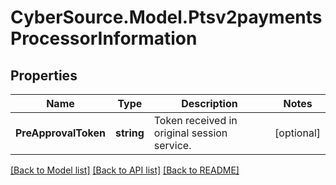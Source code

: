 # CyberSource.Model.Ptsv2paymentsProcessorInformation
## Properties

Name | Type | Description | Notes
------------ | ------------- | ------------- | -------------
**PreApprovalToken** | **string** | Token received in original session service. | [optional] 

[[Back to Model list]](../README.md#documentation-for-models) [[Back to API list]](../README.md#documentation-for-api-endpoints) [[Back to README]](../README.md)

